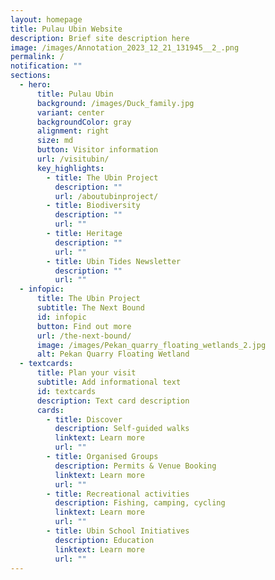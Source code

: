 ```yaml
---
layout: homepage
title: Pulau Ubin Website
description: Brief site description here
image: /images/Annotation_2023_12_21_131945__2_.png
permalink: /
notification: ""
sections:
  - hero:
      title: Pulau Ubin
      background: /images/Duck_family.jpg
      variant: center
      backgroundColor: gray
      alignment: right
      size: md
      button: Visitor information
      url: /visitubin/
      key_highlights:
        - title: The Ubin Project
          description: ""
          url: /aboutubinproject/
        - title: Biodiversity
          description: ""
          url: ""
        - title: Heritage
          description: ""
          url: ""
        - title: Ubin Tides Newsletter
          description: ""
          url: ""
  - infopic:
      title: The Ubin Project
      subtitle: The Next Bound
      id: infopic
      button: Find out more
      url: /the-next-bound/
      image: /images/Pekan_quarry_floating_wetlands_2.jpg
      alt: Pekan Quarry Floating Wetland
  - textcards:
      title: Plan your visit
      subtitle: Add informational text
      id: textcards
      description: Text card description
      cards:
        - title: Discover
          description: Self-guided walks
          linktext: Learn more
          url: ""
        - title: Organised Groups
          description: Permits & Venue Booking
          linktext: Learn more
          url: ""
        - title: Recreational activities
          description: Fishing, camping, cycling
          linktext: Learn more
          url: ""
        - title: Ubin School Initiatives
          description: Education
          linktext: Learn more
          url: ""
---
```

